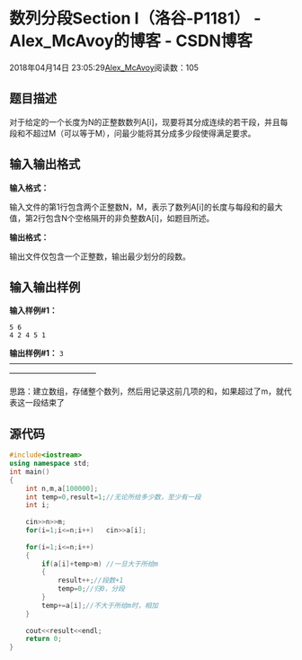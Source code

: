 # 数列分段Section I（洛谷-P1181） - Alex_McAvoy的博客 - CSDN博客





2018年04月14日 23:05:29[Alex_McAvoy](https://me.csdn.net/u011815404)阅读数：105








## 题目描述

对于给定的一个长度为N的正整数数列A[i]，现要将其分成连续的若干段，并且每段和不超过M（可以等于M），问最少能将其分成多少段使得满足要求。

## 输入输出格式

**输入格式：**

输入文件的第1行包含两个正整数N，M，表示了数列A[i]的长度与每段和的最大值，第2行包含N个空格隔开的非负整数A[i]，如题目所述。

**输出格式：**

输出文件仅包含一个正整数，输出最少划分的段数。

## 输入输出样例

**输入样例#1：**

```
5 6
4 2 4 5 1
```

**输出样例#1：**
`3`
———————————————————————————————————————————————

思路：建立数组，存储整个数列，然后用记录这前几项的和，如果超过了m，就代表这一段结束了

## 源代码

```cpp
#include<iostream>
using namespace std;
int main()
{
    int n,m,a[100000];
    int temp=0,result=1;//无论所给多少数，至少有一段
    int i;
    
    cin>>n>>m;
    for(i=1;i<=n;i++)	cin>>a[i];
    
    for(i=1;i<=n;i++)
    {
        if(a[i]+temp>m)	//一旦大于所给m
        {
            result++;//段数+1
            temp=0;//归0，分段
        } 
        temp+=a[i];//不大于所给m时，相加
    }
    
    cout<<result<<endl;
    return 0;
}
```





